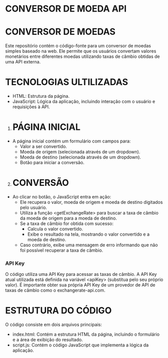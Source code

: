 # CONVERSOR DE MOEDA API

# CONVERSOR DE MOEDAS
Este repositório contém o código-fonte para um conversor de moedas simples baseado na web. Ele permite que os usuários convertam valores monetários entre diferentes moedas utilizando taxas de câmbio obtidas de uma API externa.

# TECNOLOGIAS ULTILIZADAS 
* HTML: Estrutura da página.
* JavaScript: Lógica da aplicação, incluindo interação com o usuário e requisições à API.


1. # PÁGINA INICIAL
*  A página inicial contém um formulário com campos para:
    * Valor a ser convertido.
    * Moeda de origem (selecionada através de um dropdown).
    * Moeda de destino (selecionada através de um dropdown).
    * Botão para iniciar a conversão.

2. # CONVERSÃO
* Ao clicar no botão, o JavaScript entra em ação:
    * Ele recupera o valor, moeda de origem e moeda de destino digitados pelo usuário.
    * Utiliza a função &lt;getExchangeRate&gt; para buscar a taxa de câmbio da moeda de origem para a moeda de destino.
    * Se a taxa de câmbio for obtida com sucesso:
        * Calcula o valor convertido.
        * Exibe o resultado na tela, mostrando o valor convertido e a moeda de destino.
    * Caso contrário, exibe uma mensagem de erro informando que não foi possível recuperar a taxa de câmbio.

### API Key
O código utiliza uma API Key para acessar as taxas de câmbio. A API Key atual utilizada está definida na variável &lt;apiKey&gt; (substitua pelo seu próprio valor). É importante obter sua própria API Key de um provedor de API de taxas de câmbio como o exchangerate-api.com. 

# ESTRUTURA DO CÓDIGO
O código consiste em dois arquivos principais:

* index.html: Contém a estrutura HTML da página, incluindo o formulário e a área de exibição do resultado.
* script.js: Contém o código JavaScript que implementa a lógica da aplicação.
